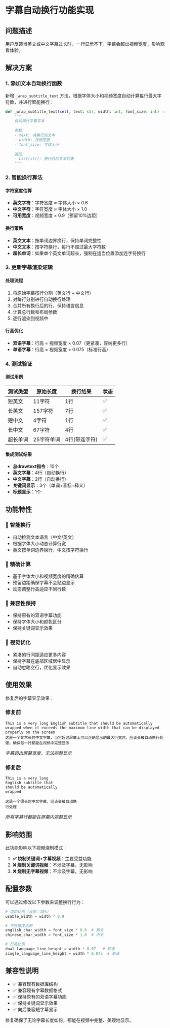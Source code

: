 # 字幕自动换行功能实现

## 问题描述

用户反馈当英文或中文字幕过长时，一行显示不下，字幕会超出视频宽度，影响观看体验。

## 解决方案

### 1. 添加文本自动换行函数

新增 `_wrap_subtitle_text` 方法，根据字体大小和视频宽度自动计算每行最大字符数，并进行智能换行：

```python
def _wrap_subtitle_text(self, text: str, width: int, font_size: int) -> List[str]:
    """
    自动换行字幕文本
    
    参数:
    - text: 待换行的文本
    - width: 视频宽度
    - font_size: 字体大小
    
    返回:
    - List[str]: 换行后的文本列表
    """
```

### 2. 智能换行算法

#### 字符宽度估算
- **英文字符**：字符宽度 ≈ 字体大小 × 0.6
- **中文字符**：字符宽度 ≈ 字体大小 × 1.0
- **可用宽度**：视频宽度 × 0.9（预留10%边距）

#### 换行策略
- **英文文本**：按单词边界换行，保持单词完整性
- **中文文本**：按字符换行，每行不超过最大字符数
- **超长单词**：如果单个英文单词超长，强制在适当位置添加连字符换行

### 3. 更新字幕渲染逻辑

#### 处理流程
1. 将原始字幕按行分割（英文行 + 中文行）
2. 对每行分别进行自动换行处理
3. 合并所有换行后的行，保持语言信息
4. 计算总行数和布局参数
5. 逐行渲染到视频中

#### 行高优化
- **双语字幕**：行高 = 视频宽度 × 0.07（更紧凑，容纳更多行）
- **单语字幕**：行高 = 视频宽度 × 0.075（标准行高）

### 4. 测试验证

#### 测试用例
| 测试类型 | 原始长度 | 换行结果 | 状态 |
|---------|---------|----------|------|
| 短英文 | 11字符 | 1行 | ✅ |
| 长英文 | 157字符 | 7行 | ✅ |
| 短中文 | 4字符 | 1行 | ✅ |
| 长中文 | 67字符 | 4行 | ✅ |
| 超长单词 | 25字符单词 | 4行(带连字符) | ✅ |

#### 集成测试结果
- **总drawtext指令**：10个
- **英文字幕**：4行（自动换行）
- **中文字幕**：2行（自动换行）
- **关键词显示**：3个（单词+音标+释义）
- **标题显示**：1个

## 功能特性

### 🎯 智能换行
- 自动检测文本语言（中文/英文）
- 根据字体大小动态计算行宽
- 英文按单词边界换行，中文按字符换行

### 📏 精确计算
- 基于字体大小和视频宽度的精确估算
- 预留边距确保字幕不会贴边显示
- 动态调整行高适应不同行数

### 🔧 兼容性保持
- 保持原有的双语字幕功能
- 保持字体大小和颜色区分
- 保持关键词显示效果

### 📱 视觉优化
- 紧凑的行间距适应更多内容
- 保持字幕在底部区域居中显示
- 自动忽略空行，优化显示效果

## 使用效果

修复后的字幕显示效果：

### 修复前
```
This is a very long English subtitle that should be automatically wrapped when it exceeds the maximum line width that can be displayed properly on the screen
这是一个非常长的中文字幕，当它超过屏幕上可以正确显示的最大行宽时，应该会被自动换行处理，确保每一行都能在视频中完整显示
```
*字幕超出屏幕宽度，无法完整显示*

### 修复后
```
This is a very long
English subtitle that  
should be automatically
wrapped

这是一个很长的中文字幕，应该会被自动换
行处理
```
*所有字幕行都能在屏幕内完整显示*

## 影响范围

此功能影响以下视频烧制模式：

1. **✅ 烧制关键词+字幕视频**：主要受益功能
2. **❌ 烧制关键词视频**：不涉及字幕，无影响  
3. **❌ 烧制无字幕视频**：不涉及字幕，无影响

## 配置参数

可以通过修改以下参数来调整换行行为：

```python
# 边距比例（当前：10%）
usable_width = width * 0.9

# 字符宽度比例
english_char_width = font_size * 0.6  # 英文
chinese_char_width = font_size * 1.0  # 中文

# 行高比例
dual_language_line_height = width * 0.07   # 双语
single_language_line_height = width * 0.075  # 单语
```

## 兼容性说明

- ✅ 兼容现有数据库结构
- ✅ 兼容现有字幕数据格式
- ✅ 保持原有的双语字幕功能
- ✅ 保持关键词显示效果
- ✅ 向后兼容短字幕显示

修复确保了无论字幕长度如何，都能在视频中完整、美观地显示。 